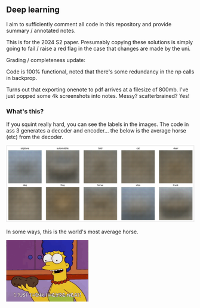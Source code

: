 ## Deep learning


I aim to sufficiently comment all code in this repository and provide summary / annotated notes.

This is for the 2024 S2 paper. Presumably copying these solutions is simply going to fail / raise a red flag in the case that changes are made by the uni. 


Grading / completeness update:

  Code is 100% functional, noted that there's some redundancy in the np calls in backprop. 


Turns out that exporting onenote to pdf arrives at a filesize of 800mb. I've just popped some 4k screenshots into notes. Messy? scatterbrained? Yes!








### What's this?

If you squint really hard, you can see the labels in the images. The code in ass 3 generates a decoder and encoder... the below is the average horse (etc) from the decoder.


![AverageImages](./res/averageimages.png)


In some ways, this is the world's most average horse.

![AverageImages](./res/marge.gif)

